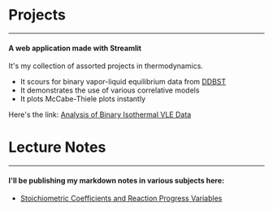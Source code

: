 # Projects
---

#### A web application made with Streamlit
It's my collection of assorted projects in thermodynamics.
* It scours for binary vapor-liquid equilibrium data from [DDBST](http://www.ddbst.com/en/EED/VLE/VLEindex.php)
* It demonstrates the use of various correlative models
* It plots McCabe-Thiele plots instantly

Here's the link: [Analysis of Binary Isothermal VLE Data](https://chem-engg-tools.herokuapp.com)


# Lecture Notes
---

#### I'll be publishing my markdown notes in various subjects here:
* [Stoichiometric Coefficients and Reaction Progress Variables](lectures/Introduction.html) 
